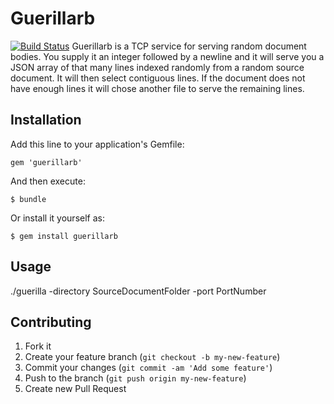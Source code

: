 # Guerillarb
[![Build Status](https://travis-ci.org/buddhistpirate/guerillarb.png?branch=master)](https://travis-ci.org/buddhistpirate/guerillarb)
Guerillarb is a TCP service for serving random document bodies. You supply it an integer followed by a newline and it will serve you a JSON array of that many lines indexed randomly from a random source document. It will then select contiguous lines. If the document does not have enough lines it will chose another file to serve the remaining lines.

## Installation

Add this line to your application's Gemfile:

    gem 'guerillarb'

And then execute:

    $ bundle

Or install it yourself as:

    $ gem install guerillarb

## Usage

./guerilla -directory SourceDocumentFolder -port PortNumber
## Contributing

1. Fork it
2. Create your feature branch (`git checkout -b my-new-feature`)
3. Commit your changes (`git commit -am 'Add some feature'`)
4. Push to the branch (`git push origin my-new-feature`)
5. Create new Pull Request
